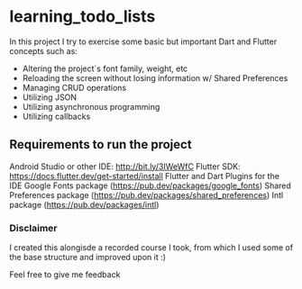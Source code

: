 # learning_todo_lists

In this project I try to exercise some basic but important Dart and Flutter concepts such as:

- Altering the project`s font family, weight, etc
- Reloading the screen without losing information w/ Shared Preferences
- Managing CRUD operations
- Utilizing JSON
- Utilizing asynchronous programming
- Utilizing callbacks

## Requirements to run the project

Android Studio or other IDE: http://bit.ly/3IWeWfC
Flutter SDK: https://docs.flutter.dev/get-started/install
Flutter and Dart Plugins for the IDE
Google Fonts package (https://pub.dev/packages/google_fonts)
Shared Preferences package (https://pub.dev/packages/shared_preferences)
Intl package (https://pub.dev/packages/intl)

### Disclaimer

I created this alongisde a recorded course I took, from which I used some of the base structure and improved upon it :)

Feel free to give me feedback